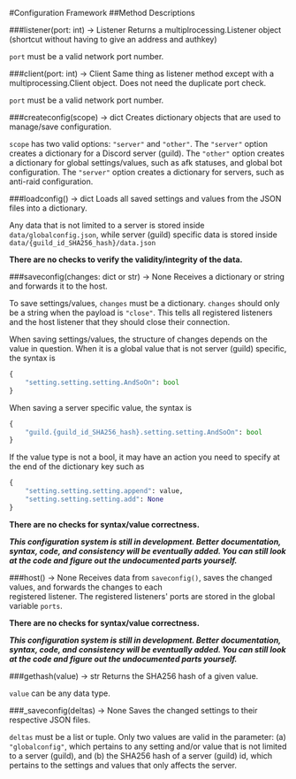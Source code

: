 #Configuration Framework
##Method Descriptions


###listener(port: int) -> Listener
Returns a multiplrocessing.Listener object (shortcut without 
having to give an address and authkey)

`port` must be a valid network port number.


###client(port: int) -> Client
Same thing as listener method except with a multiprocessing.Client
object. Does not need the duplicate port check.

`port` must be a valid network port number.


###createconfig(scope) -> dict
Creates dictionary objects that are used to manage/save configuration.

`scope` has two valid options: `"server"` and `"other"`. The `"server"`
option creates a dictionary for a Discord server (guild).
The `"other"` option creates a dictionary for global settings/values, such as
afk statuses, and global bot configuration. The `"server"` option creates a
dictionary for servers, such as anti-raid configuration.


###loadconfig() -> dict
Loads all saved settings and values from the JSON files into a dictionary.

Any data that is not limited to a server is stored inside 
`data/globalconfig.json`, while server (guild) specific data is stored inside
`data/{guild_id_SHA256_hash}/data.json`

**There are no checks to verify the validity/integrity of the data.**


###saveconfig(changes: dict or str) -> None
Receives a dictionary or string and forwards it to the host.

To save settings/values, `changes` must be a dictionary.
`changes` should only be a string when the payload is `"close"`.
This tells all registered listeners and the host listener that
they should close their connection.

When saving settings/values, the structure of changes depends on the value
in question. When it is a global value that is not server (guild) specific,
the syntax is 
```python
{
    "setting.setting.setting.AndSoOn": bool
}
```
When saving a server specific value, the syntax is
```python
{
    "guild.{guild_id_SHA256_hash}.setting.setting.AndSoOn": bool
}
```
If the value type is not a bool, it may have an action you need to specify at
the end of the dictionary key such as
```python
{
    "setting.setting.setting.append": value,
    "setting.setting.setting.add": None
}
```
**There are no checks for syntax/value correctness.**

***This configuration system is still in development. Better documentation, syntax, code, and consistency
will be eventually added. You can still look at the code and figure out the undocumented
parts yourself.***


###host() -> None
Receives data from `saveconfig()`, saves the changed values, and forwards the changes to each\
registered listener. The registered listeners' ports are stored in the global variable `ports`.

**There are no checks for syntax/value correctness.**

***This configuration system is still in development. Better documentation, syntax, code, and consistency
will be eventually added. You can still look at the code and figure out the undocumented
parts yourself.***


###gethash(value) -> str
Returns the SHA256 hash of a given value.

`value` can be any data type.


###_saveconfig(deltas) -> None
Saves the changed settings to their respective JSON files.

`deltas` must be a list or tuple. Only two values are valid in the parameter:
(a) `"globalconfig"`, which pertains to any setting and/or value that is not limited to a server (guild),
and (b) the SHA256 hash of a server (guild) id, which pertains to the settings
and values that only affects the server.